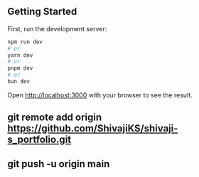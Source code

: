 ## Getting Started

First, run the development server:

```bash
npm run dev
# or
yarn dev
# or
pnpm dev
# or
bun dev
```

Open [http://localhost:3000](http://localhost:3000) with your browser to see the result.

## git remote add origin https://github.com/ShivajiKS/shivaji-s_portfolio.git

## git push -u origin main
